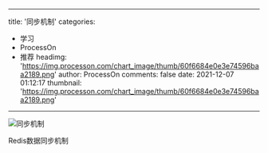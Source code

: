 
---
title: '同步机制'
categories: 
 - 学习
 - ProcessOn
 - 推荐
headimg: 'https://img.processon.com/chart_image/thumb/60f6684e0e3e74596baa2189.png'
author: ProcessOn
comments: false
date: 2021-12-07 01:12:17
thumbnail: 'https://img.processon.com/chart_image/thumb/60f6684e0e3e74596baa2189.png'
---

<div>   
<img class="thumb" alt="同步机制" src="https://img.processon.com/chart_image/thumb/60f6684e0e3e74596baa2189.png" referrerpolicy="no-referrer">
<p>Redis数据同步机制</p>  
</div>
            
